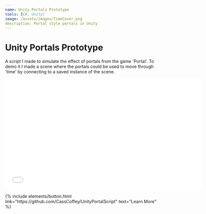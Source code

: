 ```yaml
---
name: Unity Portals Prototype
tools: [C#, Unity]
image: /assets/images/TimeCover.png
description: Portal style portals in Unity
---
```


# Unity Portals Prototype

A script I made to simulate the effect of portals from the game 'Portal'. To demo it I made a scene where the portals could be used to move through 'time' by connecting to a saved instance of the scene.

<iframe width="640" height="360" src="{{ site.baseurl }}/assets/videos/time.mp4" frameborder="0" allowfullscreen></iframe>

<p class="text-center">
{% include elements/button.html link="https://github.com/CassCoffey/UnityPortalScript" text="Learn More" %}
</p>